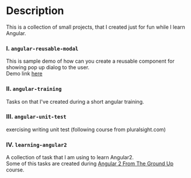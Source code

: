 Description
============

This is a collection of small projects, that I created just for fun while I learn Angular.


### I. `angular-reusable-modal`
This is sample demo of how can you create a reusable component for showing pop up dialog to the user.
<br />
Demo link [here](http://onora.github.io/Angular_projects/angular-reusable-modal/dist/rm/)

### II. `angular-training`

Tasks on that I've created during a short angular training.

### III. `angular-unit-test`

exercising writing unit test (following course from pluralsight.com)

### IV. `learning-angular2`

A collection of task that I am using to learn Angular2. <br />
Some of this tasks are created during [Angular 2 From The Ground Up](https://www.udemy.com/angular-2-from-the-ground-up/) course.
